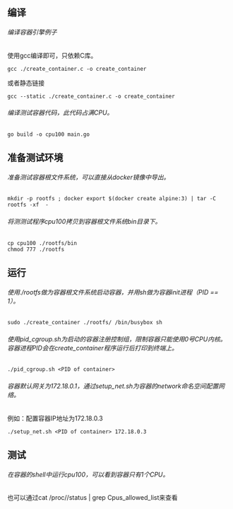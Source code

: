 ## 编译
###### 编译容器引擎例子
使用gcc编译即可，只依赖C库。
```
gcc ./create_container.c -o create_container
```
或者静态链接
```
gcc --static ./create_container.c -o create_container
```
###### 编译测试容器代码，此代码占满CPU。
```
go build -o cpu100 main.go
```
## 准备测试环境
###### 准备测试容器根文件系统，可以直接从docker镜像中导出。
```
mkdir -p rootfs ; docker export $(docker create alpine:3) | tar -C rootfs -xf  -
```
###### 将测测试程序cpu100拷贝到容器根文件系统bin目录下。
```
cp cpu100 ./rootfs/bin
chmod 777 ./rootfs
```
## 运行
###### 使用./rootfs做为容器根文件系统启动容器，并用sh做为容器init进程（PID == 1）。
```
sudo ./create_container ./rootfs/ /bin/busybox sh
```
###### 使用pid_cgroup.sh为启动的容器注册控制组，限制容器只能使用0号CPU内核。容器进程PID会在create_container程序运行后打印到终端上。
```
./pid_cgroup.sh <PID of container>
```
###### 容器默认网关为172.18.0.1，通过setup_net.sh为容器的network命名空间配置网络。
例如：配置容器IP地址为172.18.0.3
```
./setup_net.sh <PID of container> 172.18.0.3
```
## 测试
###### 在容器的shell中运行cpu100，可以看到容器只有1个CPU。
也可以通过cat /proc/<PID of container>/status | grep Cpus_allowed_list来查看
